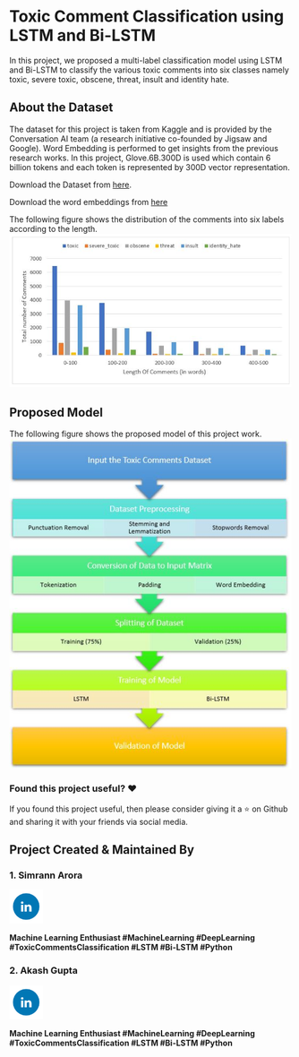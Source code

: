 # Toxic Comment Classification using LSTM and Bi-LSTM

In this project, we proposed a multi-label classification model using LSTM and Bi-LSTM to classify the various toxic comments into six classes namely toxic, severe toxic, obscene, threat, insult and identity hate.

## About the Dataset
The dataset for this project is taken from Kaggle and is provided by the Conversation AI team (a research initiative co-founded by Jigsaw and Google). Word Embedding is performed to get insights from the previous research works. In this project, Glove.6B.300D is used which contain 6 billion tokens and each token is represented by 300D vector representation. 

Download the Dataset from [here](https://www.kaggle.com/c/jigsaw-toxic-comment-classification-challenge/data).

Download the word embeddings from [here](https://nlp.stanford.edu/projects/glove/)

The following figure shows the distribution of the comments into six labels according to the length.
<img src="https://github.com/Akash-Gupta-2000/Toxic-Comment-Classification-using-LSTM-and-Bi-LSTM/blob/master/images/Distribution_graph.JPG">

## Proposed Model

The following figure shows the proposed model of this project work.
<img src="https://github.com/Akash-Gupta-2000/Toxic-Comment-Classification-using-LSTM-and-Bi-LSTM/blob/master/images/Proposed_Model.JPG">

### Found this project useful? :heart:

If you found this project useful, then please consider giving it a :star: on Github and sharing it with your friends via social media.

## Project Created & Maintained By



### 1. Simrann Arora

<a href="https://www.linkedin.com/in/simrannarora/"><img src="https://github.com/aritraroy/social-icons/blob/master/linkedin-icon.png?raw=true" width="60"></a>

**Machine Learning Enthusiast #MachineLearning #DeepLearning #ToxicCommentsClassification #LSTM #Bi-LSTM #Python**

### 2. Akash Gupta 

<a href="https://www.linkedin.com/in/akashgupta2000/"><img src="https://github.com/aritraroy/social-icons/blob/master/linkedin-icon.png?raw=true" width="60"></a>

**Machine Learning Enthusiast #MachineLearning #DeepLearning #ToxicCommentsClassification #LSTM #Bi-LSTM #Python**
